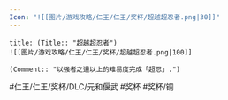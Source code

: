 ```yaml
---
Icon: "![[图片/游戏攻略/仁王/仁王/奖杯/超越超忍者.png|30]]"
---
```

```ad-common-bronze-trophy
title: (Title:: "超越超忍者")
![[图片/游戏攻略/仁王/仁王/奖杯/超越超忍者.png|100]]

(Comment:: "以强者之道以上的难易度完成「超忍」.")
```

#仁王/仁王/奖杯/DLC/元和偃武 #奖杯 #奖杯/铜
